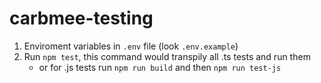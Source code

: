 # carbmee-testing

1. Enviroment variables in `.env` file (look `.env.example`)
2. Run `npm test`, this command would transpily all .ts tests and run them
   - or for .js tests run `npm run build` and then `npm run test-js`
